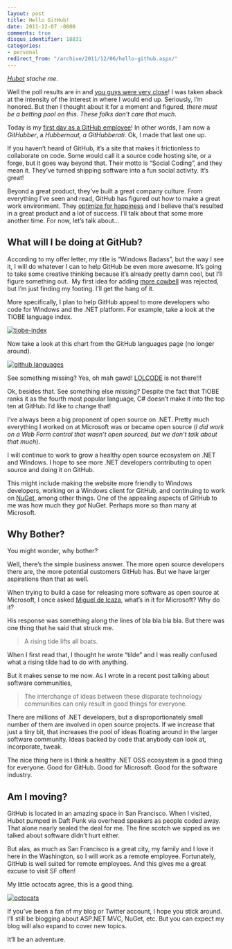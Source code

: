 ```yaml
---
layout: post
title: Hello GitHub!
date: 2011-12-07 -0800
comments: true
disqus_identifier: 18831
categories:
- personal
redirect_from: "/archive/2011/12/06/hello-github.aspx/"
---
```


*[Hubot](http://hubot.github.com/ "HuBot") stache me*.

Well the poll results are in and [you guys were very
close](http://haacked.uservoice.com/forums/141433-companies "Where will Phil go next?")!
I was taken aback at the intensity of the interest in where I would end
up. Seriously, I’m honored. But then I thought about it for a moment and
figured, *there must be a betting pool on this. These folks don’t care
that much*.

Today is my [first day as a GitHub
employee](https://github.com/blog/1002-phil-haack-is-a-githubber "Phil Haack is a GitHubber")!
In other words, I am now a *GitHubber*, a *Hubbernaut, a GitHubberati*.
Ok, I made that last one up.

If you haven’t heard of GitHub, it’s a site that makes it frictionless
to collaborate on code. Some would call it a source code hosting site,
or a forge, but it goes way beyond that. Their motto is “Social Coding”,
and they mean it. They’ve turned shipping software into a fun social
activity. It’s great!

Beyond a great product, they’ve built a great company culture. From
everything I’ve seen and read, GitHub has figured out how to make a
great work environment. They [optimize for
happiness](http://tom.preston-werner.com/2010/10/18/optimize-for-happiness.html "Optimize for happiness")
and I believe that’s resulted in a great product and a lot of success.
I’ll talk about that some more another time. For now, let’s talk about…

What will I be doing at GitHub?
-------------------------------

According to my offer letter, my title is “Windows Badass”, but the way I see it, I will do whatever I can to help GitHub be even more awesome. It’s going to take some creative thinking because it’s already pretty damn cool, but I’ll figure something out.  My first idea for adding [more cowbell](https://screen.yahoo.com/more-cowbell-174128899.html "More Cowbell, on SNL") was
rejected, but I’m just finding my footing. I’ll get the hang of it.

More specifically, I plan to help GitHub appeal to more developers who code for Windows and the .NET platform. For example, take a look at the TIOBE language index.

[![tiobe-index](http://haacked.com/images/haacked_com/WindowsLiveWriter/Hello-GitHub_129E2/tiobe-index_thumb_1.png "tiobe-index")](http://haacked.com/images/haacked_com/WindowsLiveWriter/Hello-GitHub_129E2/tiobe-index_4.png)

Now take a look at this chart from the GitHub languages page (no longer around).

[![github languages](http://haacked.com/images/haacked_com/WindowsLiveWriter/Hello-GitHub_129E2/github%20languages_thumb.png "github languages")](http://haacked.com/images/haacked_com/WindowsLiveWriter/Hello-GitHub_129E2/github%20languages_2.png)

See something missing? Yes, oh mah gawd!
[LOLCODE](http://lolcode.org/ "Lolcode") is not there!!!

Ok, besides that. See something else missing? Despite the fact that TIOBE ranks it as the fourth most popular language, C# doesn’t make it into the top ten at GitHub. I’d like to change that!

I’ve always been a big proponent of open source on .NET. Pretty much everything I worked on at Microsoft was or became open source (*I did work on a Web Form control that wasn’t open sourced, but we don’t talk about that much*).

I will continue to work to grow a healthy open source ecosystem on .NET and Windows. I hope to see more .NET developers contributing to open source and doing it on GitHub.

This might include making the website more friendly to Windows developers, working on a Windows client for GitHub, and continuing to
work on [NuGet](http://nuget.org/ "NuGet"), among other things. One of the appealing aspects of GitHub to me was how much they *got* NuGet. Perhaps more so than many at Microsoft.

Why Bother?
-----------

You might wonder, why bother?

Well, there’s the simple business answer. The more open source developers there are, the more potential customers GitHub has. But we
have larger aspirations than that as well.

When trying to build a case for releasing more software as open source at Microsoft, I once asked [Miguel de
Icaza](http://tirania.org/blog/ "Miguel's Blog"), what’s in it for Microsoft? Why do it?

His response was something along the lines of bla bla bla bla. But there was one thing that he said that struck me.

> A rising tide lifts all boats.

When I first read that, I thought he wrote “tilde” and I was really confused what a rising tilde had to do with anything.

But it makes sense to me now. As I wrote in a recent post talking about software communities,

> The interchange of ideas between these disparate technology
> communities can only result in good things for everyone.

There are millions of .NET developers, but a disproportionately small number of them are involved in open source projects. If we increase that just a tiny bit, that increases the pool of ideas floating around in the larger software community. Ideas backed by code that anybody can look at, incorporate, tweak.

The nice thing here is I think a healthy .NET OSS ecosystem is a good thing for everyone. Good for GitHub. Good for Microsoft. Good for the software industry.

Am I moving?
------------

GitHub is located in an amazing space in San Francisco. When I visited, Hubot pumped in Daft Punk via overhead speakers as people coded away. That alone nearly sealed the deal for me. The fine scotch we sipped as we talked about software didn’t hurt either.

But alas, as much as San Francisco is a great city, my family and I love it here in the Washington, so I will work as a remote employee. Fortunately, GitHub is well suited for remote employees. And this gives me a great excuse to visit SF often!

My little octocats agree, this is a good thing.

[![octocats](http://haacked.com/images/haacked_com/WindowsLiveWriter/Hello-GitHub_129E2/octocats_thumb.jpg "octocats")](http://haacked.com/images/haacked_com/WindowsLiveWriter/Hello-GitHub_129E2/octocats.jpg)

If you’ve been a fan of my blog or Twitter account, I hope you stick around. I’ll still be blogging about ASP.NET MVC, NuGet, etc. But you can expect my blog will also expand to cover new topics.

It’ll be an adventure.
